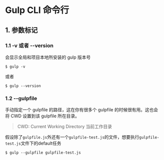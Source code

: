 # Gulp CLI 命令行

## 1. 参数标记

### 1.1 -v 或者 --version
会显示全局和项目本地所安装的 gulp 版本号

    $ gulp -v

或者

    $ gulp --version

### 1.2 --gulpfile <gulpfile path>
手动指定一个 gulpfile 的路径，这在你有很多个 gulpfile 的时候很有用。这也会将 CWD 设置到该 gulpfile 所在目录。

> CWD: Current Working Directory 当前工作目录

假设除了`gulpfile.js`外还有一个`gulpfile-test.js`的文件，想要执行`gulpfile-test.js`文件下的default任务

    $ gulp --gulpfile gulpfile-test.js



